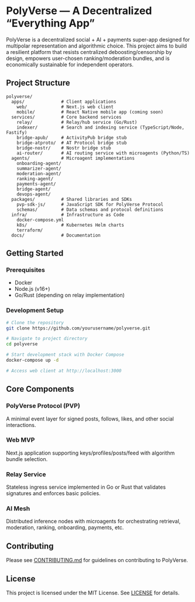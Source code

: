 
# PolyVerse — A Decentralized “Everything App”

PolyVerse is a decentralized social + AI + payments super-app designed for multipolar representation and algorithmic choice. This project aims to build a resilient platform that resists centralized deboosting/censorship by design, empowers user-chosen ranking/moderation bundles, and is economically sustainable for independent operators.

## Project Structure

```
polyverse/
  apps/              # Client applications
    web/             # Next.js web client
    mobile/          # React Native mobile app (coming soon)
  services/          # Core backend services
    relay/           # Relay/hub service (Go/Rust)
    indexer/         # Search and indexing service (TypeScript/Node, Fastify)
    bridge-apub/     # ActivityPub bridge stub
    bridge-atproto/  # AT Protocol bridge stub
    bridge-nostr/    # Nostr bridge stub
    ai-router/       # AI routing service with microagents (Python/TS)
  agents/            # Microagent implementations
    onboarding-agent/
    summarizer-agent/
    moderation-agent/
    ranking-agent/
    payments-agent/
    bridge-agent/
    devops-agent/
  packages/          # Shared libraries and SDKs
    pvp-sdk-js/      # JavaScript SDK for PolyVerse Protocol
    schemas/         # Data schemas and protocol definitions
  infra/             # Infrastructure as Code
    docker-compose.yml
    k8s/             # Kubernetes Helm charts
    terraform/
  docs/              # Documentation
```

## Getting Started

### Prerequisites

- Docker
- Node.js (v16+)
- Go/Rust (depending on relay implementation)

### Development Setup

```bash
# Clone the repository
git clone https://github.com/yourusername/polyverse.git

# Navigate to project directory
cd polyverse

# Start development stack with Docker Compose
docker-compose up -d

# Access web client at http://localhost:3000
```

## Core Components

### PolyVerse Protocol (PVP)
A minimal event layer for signed posts, follows, likes, and other social interactions.

### Web MVP
Next.js application supporting keys/profiles/posts/feed with algorithm bundle selection.

### Relay Service
Stateless ingress service implemented in Go or Rust that validates signatures and enforces basic policies.

### AI Mesh
Distributed inference nodes with microagents for orchestrating retrieval, moderation, ranking, onboarding, payments, etc.

## Contributing

Please see [CONTRIBUTING.md](docs/CONTRIBUTING.md) for guidelines on contributing to PolyVerse.

## License

This project is licensed under the MIT License. See [LICENSE](LICENSE) for details.
